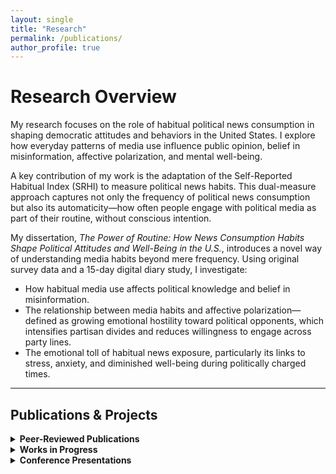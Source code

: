```yaml
---
layout: single
title: "Research"
permalink: /publications/
author_profile: true
---
```


# Research Overview

My research focuses on the role of habitual political news consumption in shaping democratic attitudes and behaviors in the United States. I explore how everyday patterns of media use influence public opinion, belief in misinformation, affective polarization, and mental well-being.

A key contribution of my work is the adaptation of the Self-Reported Habitual Index (SRHI) to measure political news habits. This dual-measure approach captures not only the frequency of political news consumption but also its automaticity—how often people engage with political media as part of their routine, without conscious intention.

My dissertation, *The Power of Routine: How News Consumption Habits Shape Political Attitudes and Well-Being in the U.S.*, introduces a novel way of understanding media habits beyond mere frequency. Using original survey data and a 15-day digital diary study, I investigate:

- How habitual media use affects political knowledge and belief in misinformation.
- The relationship between media habits and affective polarization—defined as growing emotional hostility toward political opponents, which intensifies partisan divides and reduces willingness to engage across party lines.
- The emotional toll of habitual news exposure, particularly its links to stress, anxiety, and diminished well-being during politically charged times.

---

## Publications & Projects

<details>
  <summary><strong>Peer-Reviewed Publications</strong></summary>

  - **Binici, S., Choi, J., Mitchell, S.M., & Pizzi, E.** (2025). *A Text Analysis of News Media Framing of Government Response to the 2023 Türkiye–Syria Earthquake*. **Journal of Contingencies and Crisis Management**. [Link](https://doi.org/10.1111/1468-5973.70023)

</details>

<details>
  <summary><strong>Works in Progress</strong></summary>

  - *News, on Repeat: Examining the Relationship Between Habitual Media Use and Affective Polarization.*
  - *The Informed and the Misinformed: Habitual Media Use and Its Role in Political Knowledge and Belief in Misinformation.*
  - *Keeping Up with News: The Impact of News Valence and Media Habits on Mental Health.*
  - *American Society Revisited: A Bayesian Belief Network Approach to Egalitarianism, Moral Traditionalism, and Ideology in a Hyperpolarized Era.*
  - *A New Menu of Choice? Social Media as a Regime-Serving Apparatus in Competitive Authoritarian Regimes.*

</details>

<details>
  <summary><strong>Conference Presentations</strong></summary>

  - **“News, on Repeat: Examining the Relationship Between Habitual Media Use and Affective Polarization”**  
    Midwest Political Science Association Conference, Chicago, April 2025.
  - **“Battling the Pandemic: Governors as Heads of State and COVID-19 Rhetoric – A Text Analysis Approach”**  
    Midwest Political Science Conference, Chicago, April 2023.
  - **“American Society Revisited: A Bayesian Belief Network Approach to Egalitarianism, Moral Traditionalism, and Ideology in a Hyperpolarized Era”**  
    Midwest Political Science Conference, Chicago, April 2024.

</details>
